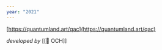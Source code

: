 ```yaml
---
year: "2021"
---
```

[https://quantumland.art/qac](https://quantumland.art/qac)

_developed by_ [[👤 OCH]]